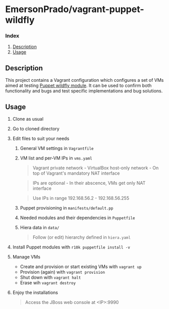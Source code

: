 # EmersonPrado/vagrant-puppet-wildfly

### Index

1. [Description](#description)
1. [Usage](#usage)

## Description

This project contains a Vagrant configuration which configures a set of VMs aimed at testing [Puppet wildfly module](https://forge.puppet.com/modules/biemond/wildfly). It can be used to confirm both functionality and bugs and test specific implementations and bug solutions.

## Usage

1. Clone as usual
1. Go to cloned directory
1. Edit files to suit your needs
    1. General VM settings in `Vagrantfile`
    1. VM list and per-VM IPs in `vms.yaml`
        > Vagrant private network - VirtualBox host-only network - On top of Vagrant's mandatory NAT interface

        > IPs are optional - In their abscence, VMs get only NAT interface

        > Use IPs in range 192.168.56.2 - 192.168.56.255

    1. Puppet provisioning in `manifests/default.pp`
    1. Needed modules and their dependencies in `Puppetfile`
    1. Hiera data in `data/`
        > Follow (or edit) hierarchy defined in `hiera.yaml`

1. Install Puppet modules with `r10k puppetfile install -v`
1. Manage VMs
    - Create and provision or start existing VMs with `vagrant up`
    - Provision (again) with `vagrant provision`
    - Shut down with `vagrant halt`
    - Erase wih `vagrant destroy`
1. Enjoy the installations
    > Access the JBoss web console at &lt;IP&gt;:9990
